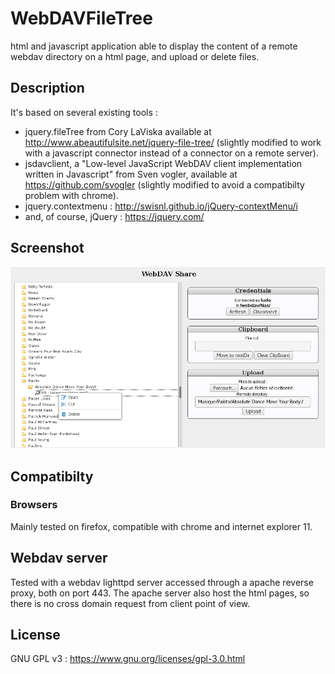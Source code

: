# WebDAVFileTree
html and javascript application able to display the content of a remote webdav directory on a html page,
and upload or delete files.

## Description

It's based on several existing tools :
 - jquery.fileTree from Cory LaViska available at http://www.abeautifulsite.net/jquery-file-tree/
(slightly modified to work with a javascript connector instead of a connector on a remote server).
 - jsdavclient, a "Low-level JavaScript WebDAV client implementation written in Javascript" from Sven vogler,
 available at https://github.com/svogler (slightly modified to avoid a compatibilty problem with chrome).
 - jquery.contextmenu : http://swisnl.github.io/jQuery-contextMenu/i 
 - and, of course, jQuery : https://jquery.com/

## Screenshot

![Screen shot of WebDavShare interface](screenshot.png)

## Compatibilty
### Browsers
Mainly tested on firefox, compatible with chrome and internet explorer 11.

## Webdav server
Tested with a webdav lighttpd server accessed through a apache reverse proxy, both on port 443.
The apache server also host the html pages, so there is no cross domain request from client point of view.

## License
GNU GPL v3 : https://www.gnu.org/licenses/gpl-3.0.html
